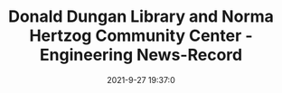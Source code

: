 ---
"title": "Donald Dungan Library and Norma Hertzog Community Center - Engineering News-Record"
"date": "2021-9-27 19:37:0"
"feed_name": "GOOGLENEWSCONSTRUCTION"
"feed_website": "https://news.google.com/search?q=construction%2Bincident&hl=en-US&gl=US&ceid=US:en"
"feed_rss": "https://news.google.com/rss/search?q=construction%2Bincident&hl=en-US&gl=US&ceid=US:en"
"link": "https://www.enr.com/articles/52493-donald-dungan-library-and-norma-hertzog-community-center"
"source": "{'href': 'https://www.enr.com', 'title': 'Engineering News-Record'}"
"file": "_posts/2021-1-1-3b2bc3fe172bb878af48f7938bfe19b177232d7d.md"
"accident": "0"
"drilling": "0"
"dead": "0"
"injured": "0"
"arrested": "0"
"where": "unknown site"
"causes": "unknown"
"place": "unknown place"
---